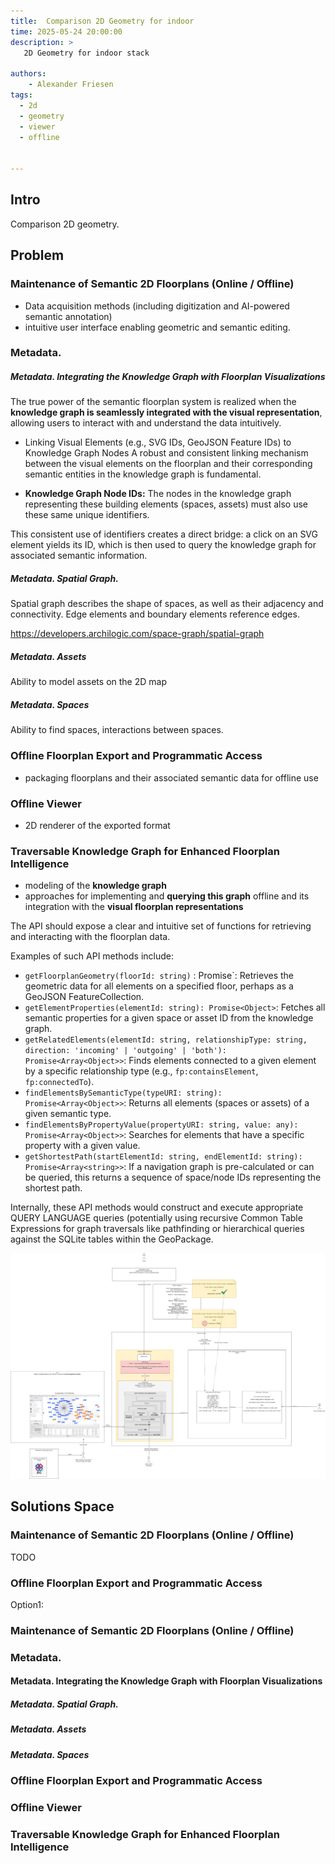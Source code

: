 ```yaml
---
title:  Comparison 2D Geometry for indoor
time: 2025-05-24 20:00:00
description: >
   2D Geometry for indoor stack

authors:
    - Alexander Friesen
tags:
  - 2d
  - geometry
  - viewer
  - offline


---
```


## Intro

Comparison 2D geometry.





## Problem

###  Maintenance of Semantic 2D Floorplans (Online / Offline)

- Data acquisition methods (including digitization and AI-powered semantic annotation)
- intuitive user interface enabling geometric and semantic editing.

### Metadata. 

##### Metadata. Integrating the Knowledge Graph with Floorplan Visualizations
  The true power of the semantic floorplan system is realized when the **knowledge graph is seamlessly integrated with the visual representation**, allowing users to interact with and understand the data intuitively.

  *   Linking Visual Elements (e.g., SVG IDs, GeoJSON Feature IDs) to Knowledge Graph Nodes
      A robust and consistent linking mechanism between the visual elements on the floorplan and their corresponding semantic entities in the knowledge graph is fundamental.
      
  *   **Knowledge Graph Node IDs:** The nodes in the knowledge graph representing these building elements (spaces, assets) must also use these same unique identifiers.

  This consistent use of identifiers creates a direct bridge: a click on an SVG element yields its ID, which is then used to query the knowledge graph for associated semantic information. 
  


##### Metadata. Spatial Graph.

Spatial graph describes the shape of spaces, as well as their adjacency and connectivity. Edge elements and boundary elements reference edges.

<https://developers.archilogic.com/space-graph/spatial-graph>

##### Metadata. Assets

Ability to model assets on the 2D map


##### Metadata. Spaces

Ability to find spaces, interactions between spaces.


###  Offline Floorplan Export and Programmatic Access

- packaging floorplans and their associated semantic data for offline use


###  Offline Viewer

-  2D renderer of the exported format


### Traversable Knowledge Graph for Enhanced Floorplan Intelligence

- modeling of the **knowledge graph** 
- approaches for implementing and **querying this graph** offline and its integration with the **visual floorplan representations**

The API should expose a clear and intuitive set of functions for retrieving and interacting with the floorplan data. 

Examples of such API methods include:


  *   `getFloorplanGeometry(floorId: string)` : Promise<GeoJSONFeatureCollection>`: Retrieves the geometric data for all elements on a specified floor, perhaps as a GeoJSON FeatureCollection.
  *   `getElementProperties(elementId: string): Promise<Object>`: Fetches all semantic properties for a given space or asset ID from the knowledge graph.
  *   `getRelatedElements(elementId: string, relationshipType: string, direction: 'incoming' | 'outgoing' | 'both'): Promise<Array<Object>>`: Finds elements connected to a given element by a specific relationship type (e.g., `fp:containsElement`, `fp:connectedTo`).
  *   `findElementsBySemanticType(typeURI: string): Promise<Array<Object>>`: Returns all elements (spaces or assets) of a given semantic type.
  *   `findElementsByPropertyValue(propertyURI: string, value: any): Promise<Array<Object>>`: Searches for elements that have a specific property with a given value.
  *   `getShortestPath(startElementId: string, endElementId: string): Promise<Array<string>>`: If a navigation graph is pre-calculated or can be queried, this returns a sequence of space/node IDs representing the shortest path.

Internally, these API methods would construct and execute appropriate QUERY LANGUAGE queries (potentially using recursive Common Table Expressions for graph traversals like pathfinding or hierarchical queries against the SQLite tables within the GeoPackage. 


 ![Network](./article00059/assetManagementSymanticWeb.drawio.png)



## Solutions Space



###  Maintenance of Semantic 2D Floorplans (Online / Offline)
TODO


###  Offline Floorplan Export and Programmatic Access


Option1: 


###  Maintenance of Semantic 2D Floorplans (Online / Offline)



### Metadata. 


#### Metadata. Integrating the Knowledge Graph with Floorplan Visualizations
  
  


##### Metadata. Spatial Graph.



##### Metadata. Assets



##### Metadata. Spaces



###  Offline Floorplan Export and Programmatic Access



###  Offline Viewer



### Traversable Knowledge Graph for Enhanced Floorplan Intelligence